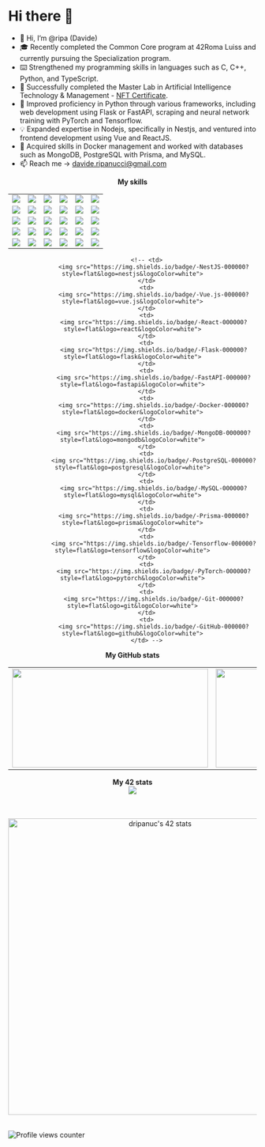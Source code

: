 # Hi there 👋

- 👋 Hi, I’m @ripa (Davide)
- 🎓 Recently completed the Common Core program at 42Roma Luiss and currently pursuing the Specialization program.
- ⌨️ Strengthened my programming skills in languages such as C, C++, Python, and TypeScript.
- 🤖 Successfully completed the Master Lab in Artificial Intelligence Technology & Management - [NFT Certificate](https://opensea.io/assets/ethereum/0x495f947276749ce646f68ac8c248420045cb7b5e/16267037639640967685316744724599270737277900659091959537816405570785829191681).
- 🚀 Improved proficiency in Python through various frameworks, including web development using Flask or FastAPI, scraping and neural network training with PyTorch and Tensorflow.
- 💡 Expanded expertise in Nodejs, specifically in Nestjs, and ventured into frontend development using Vue and ReactJS.
- 🐳 Acquired skills in Docker management and worked with databases such as MongoDB, PostgreSQL with Prisma, and MySQL.
- 📫 Reach me -> davide.ripanucci@gmail.com


<!-- make a cool ui for the skills -->
<div align="center">
	<table>
		<tr>
			<b>My skills</b>
		</tr>
		<tr>
			<td>
				<img src="https://img.shields.io/badge/-C-000000?style=flat&logo=c&logoColor=white">
			</td>
			<td>
				<img src="https://img.shields.io/badge/-C++-000000?style=flat&logo=c%2B%2B&logoColor=white">
			</td>
			<td>
				<img src="https://img.shields.io/badge/-Python-000000?style=flat&logo=python&logoColor=white">
			</td>
			<td>
				<img src="https://img.shields.io/badge/-TypeScript-000000?style=flat&logo=typescript&logoColor=white">
			</td>
			<td>
				<img src="https://img.shields.io/badge/-JavaScript-000000?style=flat&logo=javascript&logoColor=white">
			</td>
			<td>
				<img src="https://img.shields.io/badge/-Node.js-000000?style=flat&logo=node.js&logoColor=white">
			</td>
		</tr>
		<tr>
			<td>
				<img src="https://img.shields.io/badge/-NestJS-000000?style=flat&logo=nestjs&logoColor=white">
			</td>
			<td>
				<img src="https://img.shields.io/badge/-Vue.js-000000?style=flat&logo=vue.js&logoColor=white">
			</td>
			<td>
				<img src="https://img.shields.io/badge/-React-000000?style=flat&logo=react&logoColor=white">
			</td>
			<td>
				<img src="https://img.shields.io/badge/-Flask-000000?style=flat&logo=flask&logoColor=white">
			</td>
			<td>
				<img src="https://img.shields.io/badge/-FastAPI-000000?style=flat&logo=fastapi&logoColor=white">
			</td>
			<td>
				<img src="https://img.shields.io/badge/-Docker-000000?style=flat&logo=docker&logoColor=white">
			</td>
		</tr>
		<tr>
			<td>
				<img src="https://img.shields.io/badge/-MongoDB-000000?style=flat&logo=mongodb&logoColor=white">
			</td>
			<td>
				<img src="https://img.shields.io/badge/-PostgreSQL-000000?style=flat&logo=postgresql&logoColor=white">
			</td>
			<td>
				<img src="https://img.shields.io/badge/-MySQL-000000?style=flat&logo=mysql&logoColor=white">
			</td>
			<td>
				<img src="https://img.shields.io/badge/-Prisma-000000?style=flat&logo=prisma&logoColor=white">
			</td>
			<td>
				<img src="https://img.shields.io/badge/-Tensorflow-000000?style=flat&logo=tensorflow&logoColor=white">
			</td>
			<td>
				<img src="https://img.shields.io/badge/-PyTorch-000000?style=flat&logo=pytorch&logoColor=white">
			</td>
		</tr>
		<tr>
			<td>
				<img src="https://img.shields.io/badge/-Git-000000?style=flat&logo=git&logoColor=white">
			</td>
			<td>
				<img src="https://img.shields.io/badge/-GitHub-000000?style=flat&logo=github&logoColor=white">
			</td>
			<td>
				<img src="https://img.shields.io/badge/-HTML5-000000?style=flat&logo=html5&logoColor=white">
			</td>
			<td>
				<img src="https://img.shields.io/badge/-CSS3-000000?style=flat&logo=css3&logoColor=white">
			</td>
			<td>
				<img src="https://img.shields.io/badge/-Sass-000000?style=flat&logo=sass&logoColor=white">
			</td>
			<td>
				<img src="https://img.shields.io/badge/-Bootstrap-000000?style=flat&logo=bootstrap&logoColor=white">
			</td>
		</tr>
		<tr>
			<td>
				<img src="https://img.shields.io/badge/-TailwindCSS-000000?style=flat&logo=tailwind-css&logoColor=white">
			</td>
			<td>
				<img src="https://img.shields.io/badge/-Markdown-000000?style=flat&logo=markdown&logoColor=white">
			</td>
			<td>
				<img src="https://img.shields.io/badge/-Jest-000000?style=flat&logo=jest&logoColor=white">
			</td>
			<td>
				<img src="https://img.shields.io/badge/-Jira-000000?style=flat&logo=jira&logoColor=white">
			</td>
			<td>
				<img src="https://img.shields.io/badge/-Trello-000000?style=flat&logo=trello&logoColor=white">
			</td>
			<td>
				<img src="https://img.shields.io/badge/-Figma-000000?style=flat&logo=figma&logoColor=white">
			</td>
		</tr>
	</table>
		<!-- </tr> -->
		
			<!-- <td>
				<img src="https://img.shields.io/badge/-NestJS-000000?style=flat&logo=nestjs&logoColor=white">
			</td>
			<td>
				<img src="https://img.shields.io/badge/-Vue.js-000000?style=flat&logo=vue.js&logoColor=white">
			</td>
			<td>
				<img src="https://img.shields.io/badge/-React-000000?style=flat&logo=react&logoColor=white">
			</td>
			<td>
				<img src="https://img.shields.io/badge/-Flask-000000?style=flat&logo=flask&logoColor=white">
			</td>
			<td>
				<img src="https://img.shields.io/badge/-FastAPI-000000?style=flat&logo=fastapi&logoColor=white">
			</td>
			<td>
				<img src="https://img.shields.io/badge/-Docker-000000?style=flat&logo=docker&logoColor=white">
			</td>
			<td>
				<img src="https://img.shields.io/badge/-MongoDB-000000?style=flat&logo=mongodb&logoColor=white">
			</td>
			<td>
				<img src="https://img.shields.io/badge/-PostgreSQL-000000?style=flat&logo=postgresql&logoColor=white">
			</td>
			<td>
				<img src="https://img.shields.io/badge/-MySQL-000000?style=flat&logo=mysql&logoColor=white">
			</td>
			<td>
				<img src="https://img.shields.io/badge/-Prisma-000000?style=flat&logo=prisma&logoColor=white">
			</td>
			<td>
				<img src="https://img.shields.io/badge/-Tensorflow-000000?style=flat&logo=tensorflow&logoColor=white">
			</td>
			<td>
				<img src="https://img.shields.io/badge/-PyTorch-000000?style=flat&logo=pytorch&logoColor=white">
			</td>
			<td>
				<img src="https://img.shields.io/badge/-Git-000000?style=flat&logo=git&logoColor=white">
			</td>
			<td>
				<img src="https://img.shields.io/badge/-GitHub-000000?style=flat&logo=github&logoColor=white">
			</td> -->

</div>


<div align="center">
	<table>
		<tr>
			<b>My GitHub stats</b>
		</tr>
		<tr>
			<td>
				<a href="https://github.com/ripa001">
					<img src="https://awesome-github-stats.azurewebsites.net/user-stats/ripa001?cardType=level&theme=tokyonight" width="397" height="200">
				</a> 
			</td>
			<td>
				<a href="https://github.com/ripa001?tab=repositories">
					<img src="https://github-readme-stats.vercel.app/api/top-langs/?username=ripa001&layout=compact&theme=tokyonight" width="442" height="200">
				</a>
			</td>
		</tr>
	</table>
	<table>
		<tr>
			<b>My 42 stats</b></br>
		</tr>
		<tr>
			<a href="https://github.com/ripa001">
				<img src="https://badge42.vercel.app/api/v2/cl3i4c6rm003509meco00h0bc/project/2171467"/>
				<!-- <img src="https://badge42.vercel.app/api/v2/cl3i4c6rm003509meco00h0bc/stats?cursusId=21&coalitionId=126" alt="dripanuc's 42 stats" /> -->
			</a>
		</tr>
	</table>
	<table>
		<tr>
			<b></b></br>
		</tr>
		<tr>
			<a href="[https://github.com/ripa001](https://opensea.io/assets/ethereum/0x495f947276749ce646f68ac8c248420045cb7b5e/16267037639640967685316744724599270737277900659091959537816405570785829191681)">
				<img src="https://lh3.googleusercontent.com/z-lTz0tjAwnh3OStZAQooagekS7kK_csM-T4bWlWavwf4y7BHaVXRhtjUy3C37cjqd9aQFI02EW2-LOeIp8s3pZOOLjm8Wmc1KdoTg=s0"  width="600" alt="dripanuc's 42 stats" />
			</a>
		</tr>
	</table>
	
</div>

![Profile views counter](https://komarev.com/ghpvc/?username=ripa001&&style=flat-square)
